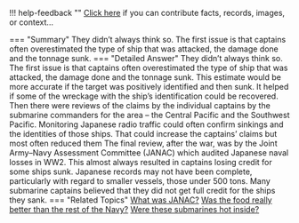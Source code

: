 !!! help-feedback ""
    <a href="/feedback/" data-feedback-link>Click here</a>
    if you can contribute facts, records, images, or context…

<a id="summary"></a>
=== "Summary"
    They didn’t always think so. The first issue is that captains often overestimated the type of ship that was attacked, the damage done and the tonnage sunk.
=== "Detailed Answer"
    They didn’t always think so. The first issue is that captains often overestimated the type of ship that was attacked, the damage done and the tonnage sunk. This estimate would be more accurate if the target was positively identified and then sunk. It helped if some of the wreckage with the ship’s identification could be recovered.
    Then there were reviews of the claims by the individual captains by the submarine commanders for the area – the Central Pacific and the Southwest Pacific. Monitoring Japanese radio traffic could often confirm sinkings and the identities of those ships. That could increase the captains’ claims but most often reduced them
    The final review, after the war, was by the Joint Army–Navy Assessment Committee (JANAC) which audited Japanese naval losses in WW2. This almost always resulted in captains losing credit for some ships sunk. Japanese records may not have been complete, particularly with regard to smaller vessels, those under 500 tons. Many submarine captains believed that they did not get full credit for the ships they sank.
=== "Related Topics"
    [What was JANAC?](what-was-janac.md#summary)
    [Was the food really better than the rest of the Navy?](was-the-food-really-better-than-the-rest-of-the-navy.md#summary)
    [Were these submarines hot inside?](were-these-submarines-hot-inside.md#summary)
